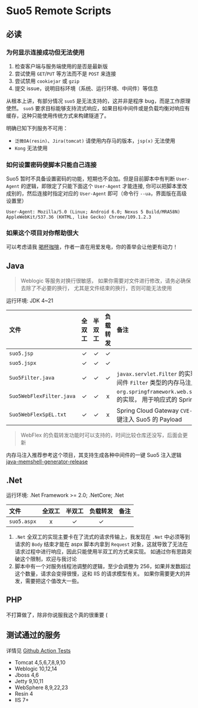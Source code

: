 # Suo5 Remote Scripts

## 必读

### 为何显示连接成功但无法使用

1. 检查客户端与服务端使用的是否是最新版
2. 尝试使用 `GET`/`PUT` 等方法而不是 `POST` 来连接
3. 尝试禁用 `cookiejar` 或 `gzip`
4. 提交 issue，说明目标环境（系统、运行环境、中间件）等信息

从根本上讲，有部分情况 `suo5` 是无法支持的，这并非是程序 bug，而是工作原理使然。
`suo5` 要求目标能够支持流式响应，如果目标中间件或是负载均衡对响应有缓存，这种只能使用传统方式来构建隧道了。

明确已知下列服务不可用：

- `泛微OA(resin)`、`Jira(tomcat)` 请使用内存马的版本，`jsp(x)` 无法使用
- `Kong` 无法使用

### 如何设置密码使脚本只能自己连接

Suo5 暂时不具备设置密码的功能，短期也不会加。但是目前脚本中有判断 `User-Agent` 的逻辑，即限定了只能下面这个 `User-Agent`
才能连接,
你可以把脚本里改成别的，然后连接时指定对应的 `User-Agent` 即可（命令行 `--ua`，界面版在高级设置里）

```
User-Agent: Mozilla/5.0 (Linux; Android 6.0; Nexus 5 Build/MRA58N) AppleWebKit/537.36 (KHTML, like Gecko) Chrome/109.1.2.3
```

### 如果这个项目对你帮助很大

可以考虑请我 [喝杯咖啡](../DONATION.md)，作者一直在用爱发电，你的善举会让他更有动力！

## Java

> Weblogic 等服务对换行很敏感， 如果你需要对文件进行修改，请务必确保去除了不必要的换行，
> 尤其是文件结束的换行，否则可能无法使用

运行环境: JDK 4~21

| 文件                       | 全双工 | 半双工 | 负载转发 | 备注                                                                     |
|:-------------------------|:---:|:---:|:----:|:-----------------------------------------------------------------------|
| `suo5.jsp`               |  ✓  |  ✓  |  ✓   |                                                                        |
| `suo5.jspx`              |  ✓  |  ✓  |  ✓   |                                                                        |
| `Suo5Filter.java`        |  ✓  |  ✓  |  ✓   | `javax.servlet.Filter` 的实现，用于经典中间件 `Filter` 类型的内存马注入                   |
| `Suo5WebFlexFilter.java` |  ✓  |  ✓  |  x   | `org.springframework.web.server.WebFilter` 的实现， 用于响应式的 Spring Netty 环境 |
| `Suo5WebFlexSpEL.txt`    |  ✓  |  ✓  |  x   | Spring Cloud Gateway `CVE-2022-22947` 的一键注入 Suo5 的 Payload             |

> WebFlex 的负载转发功能时可以支持的，时间比较仓库还没写，后面会更新

内存马注入推荐参考这个项目，其支持生成各种中间件的一键 Suo5
注入逻辑 [java-memshell-generator-release](https://github.com/pen4uin/java-memshell-generator-release)

## .Net

运行环境: .Net Framework >= 2.0; .NetCore; .Net

| 文件          | 全双工 | 半双工 | 负载转发 | 备注 |
|:------------|:---:|:---:|:----:|:---|
| `suo5.aspx` |  x  |  ✓  |  ✓   |    |

1. `.Net` 全双工的实现主要卡在了流式的请求传输上，我发现在 `.Net` 中必须等到请求的 `Body` 结束才能在 aspx 脚本内拿到
   `Request` 对象，这就导致了无法在请求过程中进行响应，因此只能使用半双工的方式来实现。
   如通过你有思路突破这个限制，欢迎与我讨论
2. 脚本中有一个对服务线程池调整的逻辑，至少会调整为 256，如果并发数超过这个数量，请求会变得很慢，这和 IIS 的请求模型有关。
   如果你需要更大的并发，需要把这个值改大一些。

## PHP

不打算做了，除非你说服我这个真的很重要 (

## 测试通过的服务

详情见 [Github Action Tests](https://github.com/zema1/suo5/actions/workflows/test.yml?query=branch%3Amain)

- Tomcat 4,5,6,7,8,9,10
- Weblogic 10,12,14
- Jboss 4,6
- Jetty 9,10,11
- WebSphere 8,9,22,23
- Resin 4
- IIS 7+
